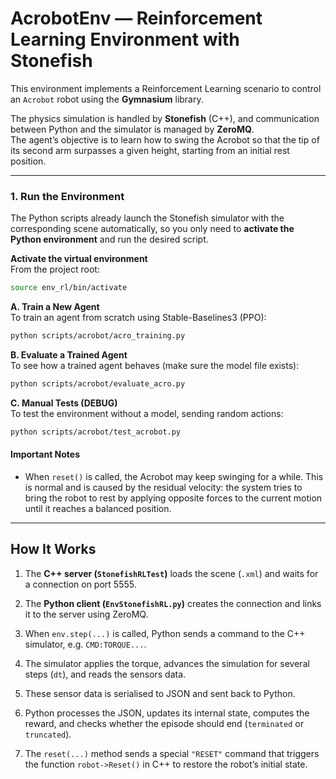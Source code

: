 # AcrobotEnv — Reinforcement Learning Environment with Stonefish

This environment implements a Reinforcement Learning scenario to control an `Acrobot` robot using the **Gymnasium** library.  

The physics simulation is handled by **Stonefish** (C++), and communication between Python and the simulator is managed by **ZeroMQ**.  
The agent’s objective is to learn how to swing the Acrobot so that the tip of its second arm surpasses a given height, starting from an initial rest position.

---

### 1. Run the Environment

The Python scripts already launch the Stonefish simulator with the corresponding scene automatically, so you only need to **activate the Python environment** and run the desired script.

**Activate the virtual environment**  
From the project root:
```bash
source env_rl/bin/activate
```

**A. Train a New Agent**  
To train an agent from scratch using Stable-Baselines3 (PPO):
```bash
python scripts/acrobot/acro_training.py
```

**B. Evaluate a Trained Agent**  
To see how a trained agent behaves (make sure the model file exists):
```bash
python scripts/acrobot/evaluate_acro.py
```

**C. Manual Tests (DEBUG)**  
To test the environment without a model, sending random actions:
```bash
python scripts/acrobot/test_acrobot.py
```

#### Important Notes
- When `reset()` is called, the Acrobot may keep swinging for a while. This is normal and is caused by the residual velocity: the system tries to bring the robot to rest by applying opposite forces to the current motion until it reaches a balanced position.

---


## How It Works
1. The **C++ server (`StonefishRLTest`)** loads the scene (`.xml`) and waits for a connection on port 5555.

2. The **Python client (`EnvStonefishRL.py`)** creates the connection and links it to the server using ZeroMQ.

3. When `env.step(...)` is called, Python sends a command to the C++ simulator, e.g. `CMD:TORQUE...`.

4. The simulator applies the torque, advances the simulation for several steps (`dt`), and reads the sensors data.

5. These sensor data is serialised to JSON and sent back to Python.

7. Python processes the JSON, updates its internal state, computes the reward, and checks whether the episode should end (`terminated` or `truncated`).

8. The `reset(...)` method sends a special `"RESET"` command that triggers the function `robot->Reset()` in C++ to restore the robot’s initial state.
